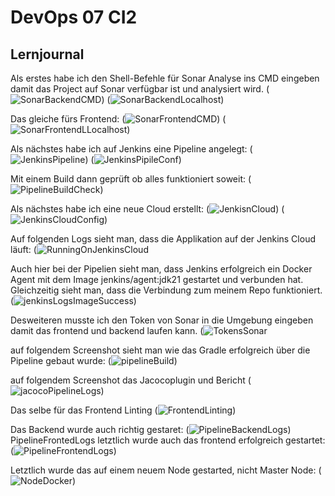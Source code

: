 # DevOps 07 CI2

## Lernjournal

Als erstes habe ich den Shell-Befehle für Sonar Analyse ins CMD eingeben damit das Project auf Sonar verfügbar ist und analysiert wird. (![SonarBackendCMD](images/SonarBackendCMD.png)) (![SonarBackendLocalhost](images/SonarBackendLocalhost.png))

Das gleiche fürs Frontend: (![SonarFrontendCMD](images/SonarFrontendCMD.png)) (![SonarFrontendLLocalhost](images/SonarFrontendLLocalhost.png))


Als nächstes habe ich auf Jenkins eine Pipeline angelegt: (![JenkinsPipeline](images/JenkinsPipeline.png)) (![JenkinsPipileConf](images/JenkinsPipileConf.png))

Mit einem Build dann geprüft ob alles funktioniert soweit: (![PipelineBuildCheck](images/PipelineBuildCheck.png))

Als nächstes habe ich eine neue Cloud erstellt: (![JenkisnCloud](images/JenkisnCloud.png)) (![JenkinsCloudConfig](images/JenkinsCloudConfig.png))

Auf folgenden Logs sieht man, dass die Applikation auf der Jenkins Cloud läuft: (![RunningOnJenkinsCloud](images/RunningOnJenkinsCloud.png) 

Auch hier bei der Pipelien sieht man, dass Jenkins erfolgreich ein Docker Agent mit dem Image jenkins/agent:jdk21 gestartet und verbunden hat. Gleichzeitig sieht man, dass die Verbindung zum meinem Repo funktioniert.  (![jenkinsLogsImageSuccess](images/jenkinsLogsImageSuccess.png))

Desweiteren musste ich den Token von Sonar in die Umgebung eingeben damit das frontend und backend laufen kann. (![TokensSonar](images/TokensSonar.png)

auf folgendem Screenshot sieht man wie das Gradle erfolgreich über die Pipeline gebaut wurde: (![pipelineBuild](images/pipelineBuild.png))

auf folgendem Screenshot das Jacocoplugin und Bericht (![jacocoPipelineLogs](images/jacocoPipelineLogs.png))

Das selbe für das Frontend Linting  (![FrontendLinting](images/FrontendLinting.png))

Das Backend wurde auch richtig gestaret: (![PipelineBackendLogs](images/PipelineBackendLogs.png)) 
PipelineFrontedLogs
letztlich wurde auch das frontend erfolgreich gestartet: (![PipelineFrontendLogs](images/PipelineFrontendLogs.png)) 

Letztlich wurde das auf einem neuem Node gestarted, nicht Master Node: (![NodeDocker](images/NodeDocker.png)) 
